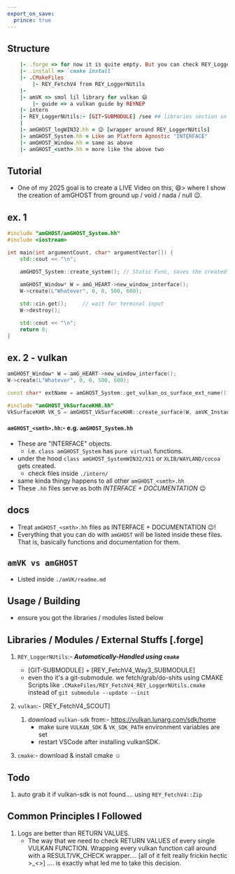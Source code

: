 ```yaml
---
export_on_save:
  prince: true
---
```


## Structure
```ruby
    |- .forge => for now it is quite empty. But you can check REY_LoggerNUtils/.forge to understand what this really is for
    |- .install => `cmake install`
    |- .CMakeFiles
        |- REY_FetchV4 from REY_LoggerNUtils
    |-
    |- amVK => smol lil library for vulkan 😄
        |- guide => a vulkan guide by REYNEP
    |- intern
    |- REY_LoggerNUtils:- [GIT-SUBMODULE] /see ## libraries section in this doc
    |
    |- amGHOST_logWIN32.hh = 😉 [wrapper around REY_LoggerNUtils]
    |- amGHOST_System.hh = Like an Platform Agnostic "INTERFACE"
    |- amGHOST_Window.hh = same as above
    |- amGHOST_<smth>.hh = more like the above two
```

## Tutorial
- One of my 2025 goal is to create a LIVE Video on this, 😄> where I show the creation of amGHOST from ground up / void / nada / null 😉.

## ex. 1
```cpp
#include "amGHOST/amGHOST_System.hh"
#include <iostream>

int main(int argumentCount, char* argumentVector[]) {
    std::cout << "\n";

    amGHOST_System::create_system(); // Static Func, saves the created system into `amG_HEART`
    
    amGHOST_Window* W = amG_HEART->new_window_interface();
    W->create(L"Whatever", 0, 0, 500, 600);

    std::cin.get();     // wait for terminal input
    W->destroy();

    std::cout << "\n";
    return 0;
}
```

## ex. 2 - vulkan
```cpp
amGHOST_Window* W = amG_HEART->new_window_interface();
W->create(L"Whatever", 0, 0, 500, 600);

const char* extName = amGHOST_System::get_vulkan_os_surface_ext_name());

#include "amGHOST_VkSurfaceKHR.hh"
VkSurfaceKHR VK_S = amGHOST_VkSurfaceKHR::create_surface(W, amVK_Instance::s_vk);
```

#### `amGHOST_<smth>.hh`:- e.g. `amGHOST_System.hh`
- These are "INTERFACE" objects. 
  - i.e. `class amGHOST_System` has `pure virtual` functions.
- under the hood `class amGHOST_SystemWIN32/X11` or `XLIB/WAYLAND/cocoa` gets created.
  - check files inside `./intern/`
- same kinda thingy happens to all other `amGHOST_<smth>.hh`
- These `.hh` files serve as both _INTERFACE + DOCUMENTATION_ 😉

## docs
- Treat `amGHOST_<smth>.hh` files as INTERFACE + DOCUMENTATION 😉!
- Everything that you can do with `amGHOST` will be listed inside these files. That is, basically functions and documentation for them.

## `amVK vs amGHOST`
- Listed inside `./amVK/readme.md`



## Usage / Building
- ensure you got the libraries / modules listed below

## Libraries / Modules / External Stuffs [.forge]
1. `REY_LoggerNUtils`:- _**Automatically-Handled using `cmake`**_
    - [GIT-SUBMODULE] + [REY_FetchV4_Way3_SUBMODULE]
    - even tho it's a git-submodule. we fetch/grab/do-shits using CMAKE Scripts like `.CMakeFiles/REY_FetchV4_REY_LoggerNUtils.cmake` instead of `git submodule --update --init`

2. `vulkan`:- [REY_FetchV4_SCOUT]
   1. download `vulkan-sdk` from:- https://vulkan.lunarg.com/sdk/home
        - make sure `VULKAN_SDK` & `VK_SDK_PATH` environment variables are set
        - restart VSCode after installing vulkanSDK.

3. `cmake`:- download & install cmake ☺️

## Todo
1. auto grab it if vulkan-sdk is not found.... using `REY_FetchV4::Zip`

## Common Principles I Followed
1. Logs are better than RETURN VALUES. 
    - The way that we need to check RETURN VALUES of every single VULKAN FUNCTION. Wrapping every vulkan function call around with a RESULT/VK_CHECK wrapper.... [all of it felt really frickin hectic >_<>] .... is exactly what led me to take this decision.